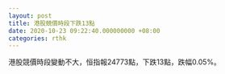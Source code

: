 ```yaml
---
layout: post
title: 港股競價時段下跌13點
date: 2020-10-23 09:22:40.000000000 +08:00
categories: rthk
---
```


港股競價時段變動不大，恒指報24773點，下跌13點，跌幅0.05%。
